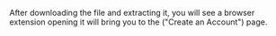 After downloading the file and extracting it, you will see a browser extension opening it will bring
you to the ("Create an Account") page.
